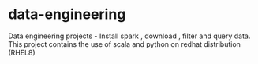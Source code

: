 # data-engineering
Data engineering projects - Install spark , download , filter and query data.
This project contains the use of scala and python on redhat distribution (RHEL8)
